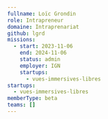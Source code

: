 ```yaml
---
fullname: Loïc Grondin
role: Intrapreneur
domaine: Intraprenariat
github: lgrd
missions:
  - start: 2023-11-06
    end: 2024-11-06
    status: admin
    employer: IGN
    startups:
      - vues-immersives-libres
startups:
  - vues-immersives-libres
memberType: beta
teams: []
---
```

